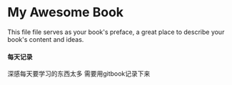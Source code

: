 # My Awesome Book

This file file serves as your book's preface, a great place to describe your book's content and ideas.

#### 每天记录
深感每天要学习的东西太多 需要用gitbook记录下来